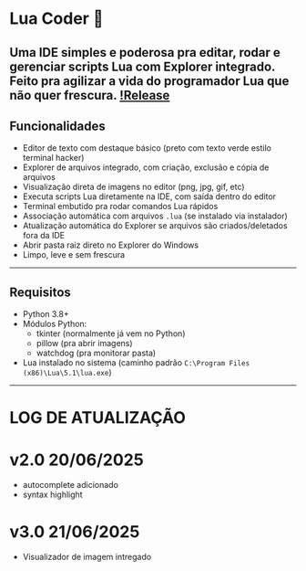 # Lua Coder 🚀

Uma IDE simples e poderosa pra editar, rodar e gerenciar scripts Lua com Explorer integrado. Feito pra agilizar a vida do programador Lua que não quer frescura.
[!Release](https://github.com/ArthurLamonattoBr/LuaCoder/releases/latest)
---

## Funcionalidades

- Editor de texto com destaque básico (preto com texto verde estilo terminal hacker)  
- Explorer de arquivos integrado, com criação, exclusão e cópia de arquivos  
- Visualização direta de imagens no editor (png, jpg, gif, etc)  
- Executa scripts Lua diretamente na IDE, com saída dentro do editor  
- Terminal embutido pra rodar comandos Lua rápidos  
- Associação automática com arquivos `.lua` (se instalado via instalador)  
- Atualização automática do Explorer se arquivos são criados/deletados fora da IDE  
- Abrir pasta raiz direto no Explorer do Windows  
- Limpo, leve e sem frescura  

---

## Requisitos

- Python 3.8+  
- Módulos Python:  
  - tkinter (normalmente já vem no Python)  
  - pillow (pra abrir imagens)  
  - watchdog (pra monitorar pasta)  
- Lua instalado no sistema (caminho padrão `C:\Program Files (x86)\Lua\5.1\lua.exe`)

---

# LOG DE ATUALIZAÇÃO
# v2.0 20/06/2025
- autocomplete adicionado
- syntax highlight
# v3.0 21/06/2025
- Visualizador de imagem intregado
